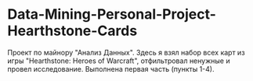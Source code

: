 # Data-Mining-Personal-Project-Hearthstone-Cards
Проект по майнору "Анализ Данных". Здесь я взял набор всех карт из игры "Hearthstone: Heroes of Warcraft", отфильтровал ненужные и провел исследование. Выполнена первая часть (пункты 1-4).
